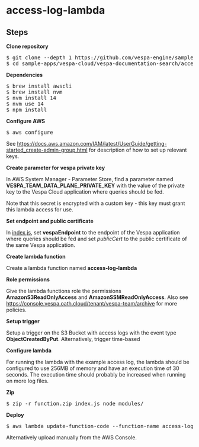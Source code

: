 # access-log-lambda

## Steps

**Clone repository**

<pre>
$ git clone --depth 1 https://github.com/vespa-engine/sample-apps.git
$ cd sample-apps/vespa-cloud/vespa-documentation-search/access-log-lambda/
</pre>


**Dependencies**

<pre>
$ brew install awscli
$ brew install nvm
$ nvm install 14
$ nvm use 14
$ npm install
</pre>


**Configure AWS**

<pre>
$ aws configure
</pre>
See <https://docs.aws.amazon.com/IAM/latest/UserGuide/getting-started_create-admin-group.html>
for description of how to set up relevant keys.


**Create parameter for vespa private key**

In AWS System Manager - Parameter Store, find a parameter named **VESPA_TEAM_DATA_PLANE_PRIVATE_KEY**
with the value of the private key to the Vespa Cloud application where queries should be fed.

Note that this secret is encrypted with a custom key -
this key must grant this lambda access for use.


**Set endpoint and public certificate**

In [index.js](index.js), set **vespaEndpoint** to the endpoint of the Vespa application where queries should be fed
and set *publicCert* to the public certificate of the same Vespa application.


**Create lambda function**

Create a lambda function named **access-log-lambda**


**Role permissions**

Give the lambda functions role the permissions **AmazonS3ReadOnlyAccess** and **AmazonSSMReadOnlyAccess**.
Also see https://console.vespa.oath.cloud/tenant/vespa-team/archive for more policies.


**Setup trigger**

Setup a trigger on the S3 Bucket with access logs with the event type **ObjectCreatedByPut**.
Alternatively, trigger time-based


**Configure lambda**

For running the lambda with the example access log,
the lambda should be configured to use 256MB of memory and have an execution time of 30 seconds.
The execution time should probably be increased when running on more log files.


**Zip**

<pre>
$ zip -r function.zip index.js node_modules/
</pre>


**Deploy**

<pre>
$ aws lambda update-function-code --function-name access-log-lambda --zip-file fileb://function.zip
</pre>

Alternatively upload manually from the AWS Console.
